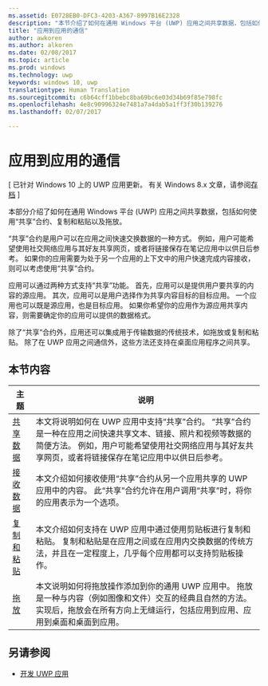 ```yaml
---
ms.assetid: E0728EB0-DFC3-4203-A367-8997B16E2328
description: "本节介绍了如何在通用 Windows 平台 (UWP) 应用之间共享数据，包括如何使用“共享”合约、复制和粘贴以及拖放。"
title: "应用到应用的通信"
author: awkoren
ms.author: alkoren
ms.date: 02/08/2017
ms.topic: article
ms.prod: windows
ms.technology: uwp
keywords: windows 10, uwp
translationtype: Human Translation
ms.sourcegitcommit: c6b64cff1bbebc8ba69bc6e03d34b69f85e798fc
ms.openlocfilehash: 4e8c90996324e7481a7a4dab5a1ff3f30b139276
ms.lasthandoff: 02/07/2017

---
```


# <a name="app-to-app-communication"></a>应用到应用的通信

\[ 已针对 Windows 10 上的 UWP 应用更新。 有关 Windows 8.x 文章，请参阅[存档](http://go.microsoft.com/fwlink/p/?linkid=619132) \]

本部分介绍了如何在通用 Windows 平台 (UWP) 应用之间共享数据，包括如何使用“共享”合约、复制和粘贴以及拖放。

“共享”合约是用户可以在应用之间快速交换数据的一种方式。 例如，用户可能希望使用社交网络应用与其好友共享网页，或者将链接保存在笔记应用中以供日后参考。 如果你的应用需要为处于另一个应用的上下文中的用户快速完成内容接收，则可以考虑使用“共享”合约。

应用可以通过两种方式支持“共享”功能。 首先，应用可以是提供用户要共享的内容的源应用。 其次，应用可以是用户选择作为共享内容目标的目标应用。 一个应用也可以既是源应用，也是目标应用。 如果你希望你的应用作为源应用共享内容，则需要确定你的应用可以提供的数据格式。

除了“共享”合约外，应用还可以集成用于传输数据的传统技术，如拖放或复制和粘贴。 除了在 UWP 应用之间通信外，这些方法还支持在桌面应用程序之间共享。



## <a name="in-this-section"></a>本节内容

| 主题 | 说明 |
|-------|-------------|
| [共享数据](share-data.md) | 本文将说明如何在 UWP 应用中支持“共享”合约。 “共享”合约是一种在应用之间快速共享文本、链接、照片和视频等数据的简便方法。 例如，用户可能希望使用社交网络应用与其好友共享网页，或者将链接保存在笔记应用中以供日后参考。 |
| [接收数据](receive-data.md) | 本文介绍如何接收使用“共享”合约从另一个应用共享的 UWP 应用中的内容。 此“共享”合约允许在用户调用“共享”时，将你的应用表示为一个选项。 |
| [复制和粘贴](copy-and-paste.md) | 本文介绍如何支持在 UWP 应用中通过使用剪贴板进行复制和粘贴。 复制和粘贴是在应用之间或在应用内交换数据的传统方法，并且在一定程度上，几乎每个应用都可以支持剪贴板操作。 |
| [拖放](drag-and-drop.md) | 本文说明如何将拖放操作添加到你的通用 UWP 应用中。 拖放是一种与内容（例如图像和文件）交互的经典且自然的方法。 实现后，拖放会在所有方向上无缝运行，包括应用到应用、应用到桌面和桌面到应用。 |

## <a name="see-also"></a>另请参阅
- [开发 UWP 应用](https://developer.microsoft.com/windows/develop)

